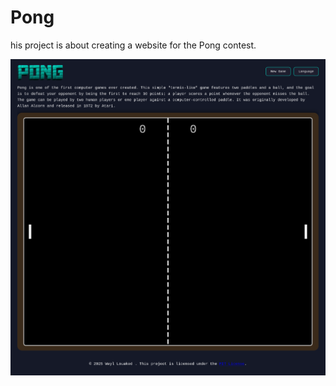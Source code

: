 # Pong
his project is about creating a website for the Pong contest.

<p align="center">
  <img src="images/Pong_layout.png" alt="Pong Layout">
</p>
